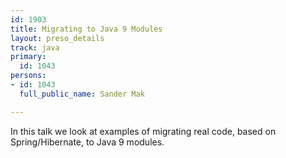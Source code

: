 ```yaml
---
id: 1903
title: Migrating to Java 9 Modules
layout: preso_details
track: java
primary:
  id: 1043
persons:
- id: 1043
  full_public_name: Sander Mak

---
```

In this talk we look at examples of migrating real code, based on  Spring/Hibernate, to Java 9 modules.